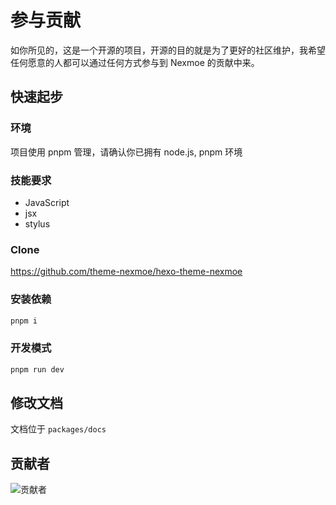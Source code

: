 # 参与贡献

如你所见的，这是一个开源的项目，开源的目的就是为了更好的社区维护，我希望任何愿意的人都可以通过任何方式参与到 Nexmoe 的贡献中来。

## 快速起步

### 环境

项目使用 pnpm 管理，请确认你已拥有 node.js, pnpm 环境

### 技能要求

- JavaScript
- jsx
- stylus

### Clone

<https://github.com/theme-nexmoe/hexo-theme-nexmoe>

### 安装依赖

```sh
pnpm i
```

### 开发模式

```sh
pnpm run dev
```

## 修改文档

文档位于 `packages/docs`

## 贡献者

![贡献者](https://opencollective.com/hexo-theme-nexmoe/contributors.svg?width=890&button=false)
